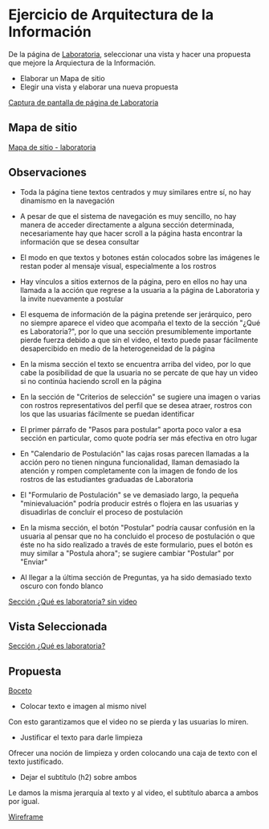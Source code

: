 # Ejercicio de Arquitectura de la Información

De la página de [Laboratoria](http://convocatoria.laboratoria.la/), seleccionar una vista y hacer una propuesta que mejore la Arquiectura de la Información.

* Elaborar un Mapa de sitio
* Elegir una vista y elaborar una nueva propuesta

[Captura de pantalla de página de Laboratoria](./images/screencapture-convocatoria-laboratoria-la-2018-04-01-00_01_46.png)

## Mapa de sitio

[Mapa de sitio - laboratoria](./images/sitemap_laboratoria.png)


## Observaciones

* Toda la página tiene textos centrados y muy similares entre sí, no hay dinamismo en la navegación

* A pesar de que el sistema de navegación es muy sencillo, no hay manera de acceder directamente a alguna sección determinada, necesariamente hay que hacer scroll a la página hasta encontrar la información que se desea consultar

* El modo en que textos y botones están colocados sobre las imágenes le restan poder al mensaje visual, especialmente a los rostros 

* Hay vínculos a sitios externos de la página, pero en ellos no hay una llamada a la acción que regrese a la usuaria a la página de Laboratoria y la invite nuevamente a postular

* El esquema de información de la página pretende ser jerárquico, pero no siempre aparece el video que acompaña el texto de la sección "¿Qué es Laboratoria?", por lo que una sección presumiblemente importante pierde fuerza debido a que sin el video, el texto puede pasar fácilmente desapercibido en medio de la heterogeneidad de la página

* En la misma sección el texto se encuentra arriba del video, por lo que cabe la posibilidad de que la usuaria no se percate de que hay un video si no continúa haciendo scroll en la página

* En la sección de "Criterios de selección" se sugiere una imagen o varias con rostros representativos del perfil que se desea atraer, rostros con los que las usuarias fácilmente se puedan identificar 

* El primer párrafo de "Pasos para postular" aporta poco valor a esa sección en particular, como quote podría ser más efectiva en otro lugar

* En "Calendario de Postulación" las cajas rosas parecen llamadas a la acción pero no tienen ninguna funcionalidad, llaman demasiado la atención y rompen completamente con la imagen de fondo de los rostros de las estudiantes graduadas de Laboratoria

* El "Formulario de Postulación" se ve demasiado largo, la pequeña "minievaluación" podría producir estrés o flojera en las usuarias y disuadirlas de concluir el proceso de postulación

* En la misma sección, el botón "Postular" podría causar confusión en la usuaria al pensar que no ha concluido el proceso de postulación o que éste no ha sido realizado a través de este formulario, pues el botón es muy similar a "Postula ahora"; se sugiere cambiar "Postular" por "Enviar"

* Al llegar a la última sección de Preguntas, ya ha sido demasiado texto oscuro con fondo blanco 


[Sección ¿Qué es laboratoria? sin video](./images/screencapture-convocatoria-laboratoria-sin-video.png)


## Vista Seleccionada

[Sección ¿Qué es laboratoria?](./images/2018-01-04-00-12-31.jpeg)

## Propuesta

[Boceto](./images/IMG_20180402_114936168_2.jpg)

* Colocar texto e imagen al mismo nivel

Con esto garantizamos que el video no se pierda y las usuarias lo miren.

* Justificar el texto para darle limpieza

Ofrecer una noción de limpieza y orden colocando una caja de texto con el texto justificado.

* Dejar el subtítulo (h2) sobre ambos

Le damos la misma jerarquía al texto y al video, el subtítulo abarca a ambos por igual.

[Wireframe](./images/view_prop.png)


